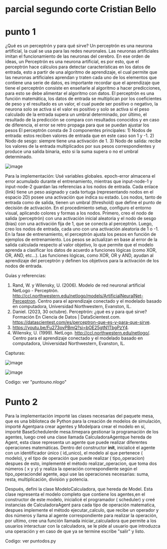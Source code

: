# parcial segundo corte Cristian Bello


# punto 1

¿Qué es un perceptrón y para qué sirve? 
Un perceptrón es una neurona artificial, la cual se usa para las redes neuronales. Las neuronas artificiales imitan el funcionamiento de las neuronas del cerebro.
En ese orden de ideas, un Perceptrón es una neurona artificial, es por esto, que el perceptrón hace cálculos para detectar características en los datos de entrada, esto a partir de una algoritmo de aprendizaje, el cual permite que las neuronas artificiales aprendan y traten cada uno de los elementos que contiene una serie de datos, es importante recordar que el aprendizaje que tiene el perceptrón consiste en enseñarle al algoritmo a hacer predicciones, para esto se debe alimentar el algoritmo con datos.
El perceptrón es una función matemática, los datos de entrada se multiplican por los coeficientes de peso y el resultado es un valor, el cual puede ser positivo o negativo, la neurona solo se activa si el valor es positivo y solo se activa si el peso calculado de la entrada supera un umbral determinado, por último, el resultado de la predicción se compara con resultados conocidos y en caso de diferencia, el error se retro propaga para que se puedan ajustar los pesos
El perceptrón consta de 3 componentes principales: 1) Nodos de entrada: estos reciben valores de entrada que en este caso son 1 y -1. 2) Nodo de sesgo: siempre tiene una activación de 1. 3) Nodo de salida: recibe los valores de la entrada multiplicados por sus pesos correspondientes y produce una salida binaria, esto si la suma supera o no el umbral determinado. 

![image](https://github.com/user-attachments/assets/9bf51f74-2a99-4e45-8d06-3fda51e8f20a)

Para la implementación:
Usé variables globales. epoch-error almacena el error acumulado durante el entrenamiento, mientras que input-node-1 y input-node-2 guardan las referencias a los nodos de entrada. Cada enlace (link) tiene un peso asignado y cada tortuga (representando nodos en el espacio 2D) posee una activación que indica su estado. Los nodos, tanto de entrada como de salida, tienen un umbral (threshold) que define el punto de decisión de activación.
En el procedimiento setup, configuro el entorno visual, aplicando colores y formas a los nodos. Primero, creo el nodo de salida (perceptrón) con una activación inicial aleatoria y el nodo de sesgo (bias) con una activación fija de 1, que se conecta al perceptrón. Luego, creo los nodos de entrada, cada uno con una activación aleatoria de 1 o -1.
En la fase de entrenamiento, el perceptrón ajusta los pesos en función de ejemplos de entrenamiento. Los pesos se actualizan en base al error de la salida calculada respecto al valor objetivo, lo que permite que el modelo aprenda a clasificar los datos de acuerdo a funciones lógicas (como XOR, OR, AND, etc…).
Las funciones lógicas, como XOR, OR y AND, ayudan al aprendizaje del perceptrón y definen los objetivos para la activación de los nodos de entrada.

Guías y referencias:

1.	Rand, W. y Wilensky, U. (2006). Modelo de red neuronal artificial NetLogo - Perceptrón. http://ccl.northwestern.edu/netlogo/models/ArtificialNeuralNet-Perceptron. Centro para el aprendizaje conectado y el modelado basado en computadora, Universidad Northwestern, Evanston, IL.
2.	Daniel. (2023, 30 octubre). Perceptrón: ¿qué es y para qué sirve? Formación En Ciencia de Datos | DataScientest.com. https://datascientest.com/es/perceptron-que-es-y-para-que-sirve.
3.	https://youtu.be/Fu273ovPBmQ?si=bOE25gtN1TbgPzY4.
4.	Wilensky, U. (1999). NetLogo. http://ccl.northwestern.edu/netlogo/. Centro para el aprendizaje conectado y el modelado basado en computadora, Universidad Northwestern, Evanston, IL.

Capturas:

![image](https://github.com/user-attachments/assets/1b59f717-8bab-41b5-b4f4-3bb198487eb6)

![image](https://github.com/user-attachments/assets/9d952817-c5d0-4330-bcc3-e7099e920f83)

Codigo: ver "puntouno.nlogo"


# Punto 2

Para la implementación importé las clases necesarias del paquete mesa, que es una biblioteca de Python para la creación de modelos de simulación, importé Agentpara crear agentes y Modelpara crear el modelo en sí, importé BaseSchedulerde mesa.timepara gestionar la programación de los agentes, luego creé una clase llamada CalculadoraAgentque hereda de Agent, esta clase representa un agente que puede realizar diferentes operaciones matemáticas. Dentro del constructor __init__, inicialicé el agente con un identificador único ( id_unico), el modelo al que pertenece ( modelo), y el tipo de operación que puede realizar ( tipo_operacion) despues de esto, implementé el método realizar_operacion, que toma dos números ( x y y) y realiza la operación correspondiente según el tipo_operaciondel agente, aqui use las operaciones necesarias: suma, resta, multiplicación, división y potencia.

Después, defini la clase ModeloCalculadora, que hereda de Model. Esta clase representa el modelo completo que contiene los agentes,en el constructor de este modelo, inicialicé el programador ( scheduler) y creé instancias de CalculadoraAgent para cada tipo de operación matematica, despues implemente el método ejecutar_calculo, que recibe un operador y dos números y llama al agente correspondiente para realizar la operación, por ultimo, cree una función llamada iniciar_calculadora que permite a los usuarios interactuar con la calculadora, se le pide al usuario que introduzca una operación y en caso de que ya se termine escribe "salir" y listo.

Codigo: ver puntodos.py




